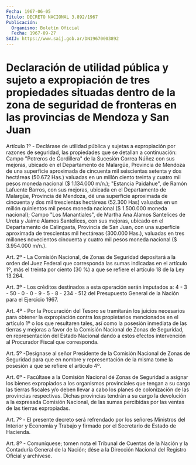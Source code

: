 ```yaml
---
Fecha: 1967-06-05
Título: DECRETO NACIONAL 3.892/1967
Publicación:
  Organismo: Boletín Oficial
  Fecha: 1967-09-27
SAIJ: https://www.saij.gob.ar/DN19670003892
---
```

# Declaración de utilidad pública y sujeto a expropiación de tres propiedades situadas dentro de la zona de seguridad de fronteras en las provincias de Mendoza y San Juan

<a id="1"></a>
Artículo 1º - Declárase de utilidad pública y sujetas a expropiación por razones de seguridad, las propiedades que se detallan a continuación: Campo "Potreros de Cordillera" de la Sucesión Correa Núñez con sus mejoras, ubicado en el Departamento de Malargüe, Provincia de Mendoza de una superficie aproximada de cincuenta mil seiscientas setenta y dos hectáreas (50.672 Has.) valuadas en un millón ciento treinta y cuatro mil pesos moneda nacional ($ 1.134.000 m/n.); "Estancia Paidahue", de Ramón Lafuente Barros, con sus mejoras, ubicada en el Departamento de Malargüe, Provincia dé Mendoza, dé una superficie aproximada de cincuenta y dos mil trescientas hectáreas (52.300 Has) valuadas en un millón quinientos mil pesos moneda nacional ($ 1.500.000 moneda nacional); Campo "Los Manantiales", de Martha Ana Alamos Santelices de Ureta y Jaime Alamos Santelices, con sus mejoras, ubicado en el Departamento de Calingasta, Provincia de San Juan, con una superficie aproximada de trescientas mil hectáreas (300.000 Has.), valuadas en tres millones novecientos cincuenta y cuatro mil pesos moneda nacional ($ 3.954.000 m/n.).

<a id="2"></a>
Art. 2º - La Comisión Nacional, de Zonas de Seguridad depositará a la orden del Juez Federal que corresponda las sumas indicadas en el artículo 1º, más el treinta por ciento (30 %) a que se refiere el artículo 18 de la Ley 13.264.

<a id="3"></a>
Art. 3º - Los créditos destinados a esta operación serán imputados a: 4 - 3 - 50 - 0 - 0 - 9 - 5 - 8 - 234 - 512 del Presupuesto General de la Nación para el Ejercicio 1967.

<a id="4"></a>
Art. 4º - Por la Procuración del Tesoro se tramitarán los juicios necesarios para obtener la expropiación contra los propietarios mencionados en el artículo 1º o los que resultaren tales, así como la posesión inmediata de las tierras y mejoras a favor de la Comisión Nacional de Zonas de Seguridad, en representación del Estado Nacional dando a estos efectos intervención al Procurador Fiscal que corresponda.

<a id="5"></a>
Art. 5º -Desígnase al señor Presidente de la Comisión Nacional de Zonas de Seguridad para que en nombre y representación de la misma tome la posesión a que se refiere el artículo 4º.

<a id="6"></a>
Art. 6º - Facúltase a la Comisión Nacional dé Zonas de Seguridad a asignar los bienes expropiados a los organismos provinciales que tengan a su cargo las tierras fiscales y/o deben llevar a cabo los planes de colonización de las provincias respectivas. Dichas provincias tendrán a su cargo la devolución a la expresada Comisión Nacional, de las sumas percibidas por las ventas de las tierras expropiadas.

<a id="7"></a>
Art. 7º - El presente decreto será refrendado por los señores Ministros del Interior y Economía y Trabajo y firmado por el Secretario de Estado de Hacienda.

<a id="8"></a>
Art. 8º - Comuníquese; tomen nota el Tribunal de Cuentas de la Nación y la Contaduría General de la Nación; dése a la Dirección Nacional del Registro Oficial y archívese.